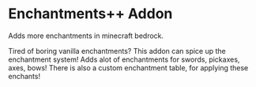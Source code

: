 # Enchantments++ Addon
Adds more enchantments in minecraft bedrock.

Tired of boring vanilla enchantments?
This addon can spice up the enchantment system!
Adds alot of enchantments for swords, pickaxes, axes, bows!
There is also a custom enchantment table, for applying these enchants!
